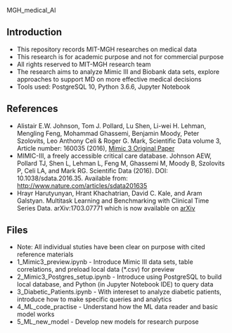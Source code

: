 MGH_medical_AI

## Introduction
* This repository records MIT-MGH researches on medical data
* This research is for academic purpose and not for commercial purpose
* All rights reserved to MIT-MGH research team
* The research aims to analyze Mimic III and Biobank data sets, explore approaches to support MD on more effective medical decisions
* Tools used: PostgreSQL 10, Python 3.6.6, Jupyter Notebook

## References
* Alistair E.W. Johnson, Tom J. Pollard, Lu Shen, Li-wei H. Lehman, Mengling Feng, Mohammad Ghassemi, Benjamin Moody, Peter Szolovits, Leo Anthony Celi & Roger G. Mark, Scientific Data volume 3, Article number: 160035 (2016), [Mimic 3 Original Paper](https://www.nature.com/articles/sdata201635)
* MIMIC-III, a freely accessible critical care database. Johnson AEW, Pollard TJ, Shen L, Lehman L, Feng M, Ghassemi M, Moody B, Szolovits P, Celi LA, and Mark RG. Scientific Data (2016). DOI: 10.1038/sdata.2016.35. Available from: http://www.nature.com/articles/sdata201635
* Hrayr Harutyunyan, Hrant Khachatrian, David C. Kale, and Aram Galstyan. Multitask Learning and Benchmarking with Clinical Time Series Data. arXiv:1703.07771 which is now available on [arXiv](https://arxiv.org/abs/1703.07771)



## Files 
* Note: All individual stuties have been clear on purpose with cited reference materials
* 1_Mimic3_preview.ipynb - Introduce Mimic III data sets, table correlations, and preload local data (*.csv) for preview
* 2_Mimic3_Postgres_setup.ipynb - Introduce using PostgreSQL to build local database, and Python (in Jupyter Notebook IDE) to query data
* 3_Diabetic_Patients.ipynb - With intereset to analyze diabetic patients, introduce how to make specific queries and analytics
* 4_ML_code_practise - Understand how the ML data reader and basic model works
* 5_ML_new_model - Develop new models for research purpose

